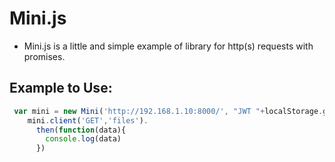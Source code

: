 # Mini.js
 * Mini.js is a little and simple example of library for http(s) requests with promises.
 
 
 ## Example to Use:
 
```javascript
 var mini = new Mini('http://192.168.1.10:8000/', "JWT "+localStorage.getItem("TOKEN"));
    mini.client('GET','files').
      then(function(data){
        console.log(data)
      })
```

